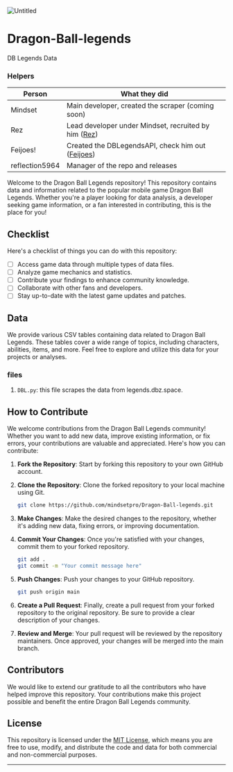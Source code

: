 ![Untitled](https://github.com/mindsetpro/Dragon-Ball-legends/assets/138173273/e86564d0-cf16-400a-ae46-a9fdf3df4638)

# Dragon-Ball-legends
DB Legends Data

### Helpers

| Person    | What they did                                             |
| --------- | -------------------------------------------------------- |
| Mindset   | Main developer, created the scraper (coming soon)        |
| Rez       | Lead developer under Mindset, recruited by him ([Rez](https://github.com/Rez-Yeat)) |
| Feijoes!  | Created the DBLegendsAPI, check him out ([Feijoes](https://github.com/feijoes)) |
| reflection5964 | Manager of the repo and releases|

Welcome to the Dragon Ball Legends repository! This repository contains data and information related to the popular mobile game Dragon Ball Legends. Whether you're a player looking for data analysis, a developer seeking game information, or a fan interested in contributing, this is the place for you!

## Checklist

Here's a checklist of things you can do with this repository:

- [ ] Access game data through multiple types of data files.
- [ ] Analyze game mechanics and statistics.
- [ ] Contribute your findings to enhance community knowledge.
- [ ] Collaborate with other fans and developers.
- [ ] Stay up-to-date with the latest game updates and patches.

## Data

We provide various CSV tables containing data related to Dragon Ball Legends. These tables cover a wide range of topics, including characters, abilities, items, and more. Feel free to explore and utilize this data for your projects or analyses.

### files

1. `DBL.py`: this file scrapes the data from legends.dbz.space.


## How to Contribute

We welcome contributions from the Dragon Ball Legends community! Whether you want to add new data, improve existing information, or fix errors, your contributions are valuable and appreciated. Here's how you can contribute:

1. **Fork the Repository**: Start by forking this repository to your own GitHub account.

2. **Clone the Repository**: Clone the forked repository to your local machine using Git.

   ```bash
   git clone https://github.com/mindsetpro/Dragon-Ball-legends.git
   ```

3. **Make Changes**: Make the desired changes to the repository, whether it's adding new data, fixing errors, or improving documentation.

4. **Commit Your Changes**: Once you're satisfied with your changes, commit them to your forked repository.

   ```bash
   git add .
   git commit -m "Your commit message here"
   ```

5. **Push Changes**: Push your changes to your GitHub repository.

   ```bash
   git push origin main
   ```

6. **Create a Pull Request**: Finally, create a pull request from your forked repository to the original repository. Be sure to provide a clear description of your changes.

7. **Review and Merge**: Your pull request will be reviewed by the repository maintainers. Once approved, your changes will be merged into the main branch.

## Contributors

We would like to extend our gratitude to all the contributors who have helped improve this repository. Your contributions make this project possible and benefit the entire Dragon Ball Legends community.

## License

This repository is licensed under the [MIT License](LICENSE), which means you are free to use, modify, and distribute the code and data for both commercial and non-commercial purposes.

---
